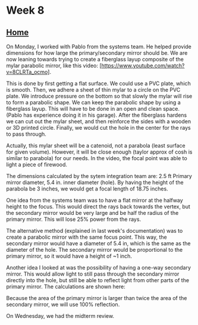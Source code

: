 # Week 8

## [Home](https://dtxiong.github.io/rapid-prototyping/)

On Monday, I worked with Pablo from the systems team. He helped provide dimensions for how large the primary/secondary mirror should be. We are now leaning towards trying to create a fiberglass layup composite of the mylar parabolic mirror, like this video: [https://www.youtube.com/watch?v=8CLRTa_ocmo]. 

This is done by first getting a flat surface. We could use a PVC plate, which is smooth. Then, we adhere a sheet of thin mylar to a circle on the PVC plate. We introduce pressure on the bottom so that slowly the mylar will rise to form a parabolic shape. We can keep the parabolic shape by using a fiberglass layup. This will have to be done in an open and clean space. (Pablo has experience doing it in his garage). After the fiberglass hardens we can cut out the mylar sheet, and then reinforce the sides with a wooden or 3D printed circle. Finally, we would cut the hole in the center for the rays to pass through. 

Actually, this mylar sheet will be a catenoid, not a parabola (least surface for given volume). However, it will be close enough (taylor approx of cosh is similar to parabola) for our needs. In the video, the focal point was able to light a piece of firewood. 

The dimensions calculated by the sytem integration team are: 2.5 ft Primary mirror diameter, 5.4 in. inner diameter (hole). By having the height of the parabola be 3 inches, we would get a focal length of 18.75 inches. 

One idea from the systems team was to have a flat mirror at the halfway height to the focus. This would direct the rays back towards the vertex, but the secondary mirror would be very large and be half the radius of the primary mirror. This will lose 25% power from the rays. 

The alternative method (explained in last week's documentation) was to create a parabolic mirror with the same focus point. This way, the secondary mirror would have a diameter of 5.4 in, which is the same as the diameter of the hole. The secondary mirror would be proportional to the primary mirror, so it would have a height of ~1 inch. 

Another idea I looked at was the possibility of having a one-way secondary mirror. This would allow light to still pass through the secondary mirror directly into the hole, but still be able to reflect light from other parts of the primary mirror. The calculations are shown here: 

Because the area of the primary mirror is larger than twice the area of the secondary mirror, we will use 100% reflection. 

On Wednesday, we had the midterm review. 
